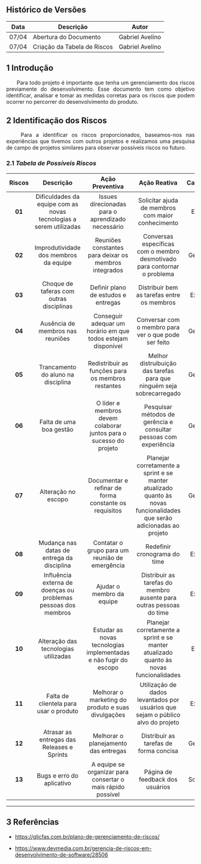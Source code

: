 ## Histórico de Versões

Data|Descrição|Autor
-|-|-
07/04|Abertura do Documento |Gabriel Avelino|
07/04|Criação da Tabela de Riscos |Gabriel Avelino|

## 1 <a name="1">Introdução</a>

<p align="justify"> &emsp;&emsp;Para todo projeto é importante que tenha um gerenciamento dos riscos previamente do desenvolvimento. Esse documento tem como objetivo identificar, analisar e tomar as medidas corretas para os riscos que podem ocorrer no percorrer do desenvolvimento do produto.</p>



## 2 <a name="4">Identificação dos Riscos</a>
<p align="justify"> &emsp;&emsp; Para a identificar os riscos proporcionados, baseamos-nos nas experiências que tivemos com outros projetos e realizamos uma pesquisa de campo de projetos similares para observar possíveis riscos no futuro.</p>




### 2.1 <a name="4.1">*Tabela de Possíveis Riscos*</a>

|Riscos| Descrição|	Ação Preventiva|	Ação Reativa|Categoria	|
|:----:|:-----:|:-----:|:-----:|:-----:|
|**01**|Dificuldades da equipe com as novas tecnologias a serem utilizadas|Issues direcionadas para o aprendizado necessário|Solicitar ajuda de membros com maior conhecimento|Estudo|
|**02**|Improdutividade dos membros da equipe|Reuniões constantes para deixar os membros integrados|Conversas específicas com o membro desmotivado para contornar o problema|Gerência|
|**03**|Choque de taferas com outras disciplinas|Definir plano de estudos e entregas|Distribuir bem as tarefas entre os membros|Externo|
|**04**|Ausência de membros nas reuniões|Conseguir adequar um horário em que todos estejam disponível|Conversar com o membro para ver o que pode ser feito|Gerência|
|**05**|Trancamento do aluno na disciplina|Redistribuir as funções para os membros restantes|Melhor distruibuição das tarefas para que ninguém seja sobrecarregado|Gerência|
|**06**|Falta de uma boa gestão|O líder e membros devem colaborar juntos para o sucesso do projeto|Pesquisar métodos de gerência e consultar pessoas com experiência|Gerência|
|**07**|Alteração no escopo|Documentar e refinar de forma constante os requisitos|	Planejar corretamente a sprint e se manter atualizado quanto às novas funcionalidades que serão adicionadas ao projeto|Gerência|
|**08**|Mudança nas datas de entrega da disciplina|Contatar o grupo para um reunião de emergência|Redefinir cronograma do time|Externo|
|**09**|Influência externa de doenças ou problemas pessoas dos membros|Ajudar o membro da equipe|Distribuir as tarefas do membro ausente para outras pessoas do time|Externo|
|**10**|Alteração das tecnologias utilizadas|Estudar as novas tecnologias implementadas e não fugir do escopo|Planejar corretamente a sprint e se manter atualizado quanto às novas funcionalidades|Estudo|
|**11**|Falta de clientela para usar o produto|	Melhorar o marketing do produto e suas divulgações|	Utilização de dados levantados por usuários que sejam o público alvo do projeto|Externo|
|**12**|Atrasar as entregas das Releases e Sprints|Melhorar o planejamento das entregas|Distribuir as tarefas de forma concisa|Gerência|
|**13**|Bugs e erro do aplicativo|A equipe se organizar para consertar o mais rápido possível|Página de feedback dos usuários|Software|
-----------------------------------------------------------------

## 3 <a name="4">Referências</a>
- https://glicfas.com.br/plano-de-gerenciamento-de-riscos/

- https://www.devmedia.com.br/gerencia-de-riscos-em-desenvolvimento-de-software/28506
